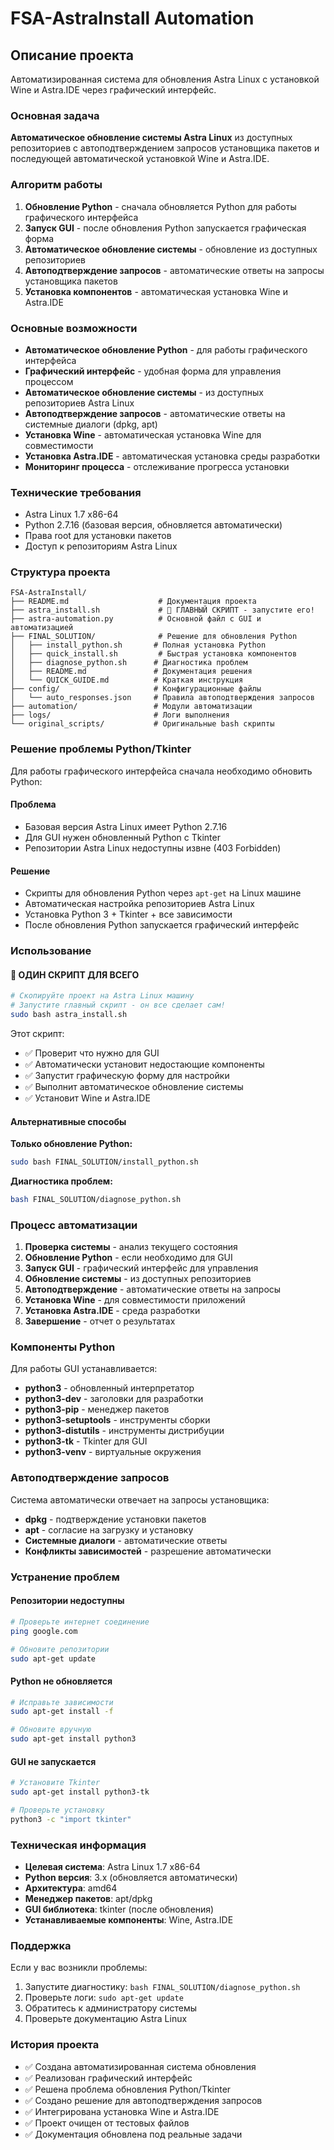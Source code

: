 # FSA-AstraInstall Automation

## Описание проекта

Автоматизированная система для обновления Astra Linux с установкой Wine и Astra.IDE через графический интерфейс.

### Основная задача

**Автоматическое обновление системы Astra Linux** из доступных репозиториев с автоподтверждением запросов установщика пакетов и последующей автоматической установкой Wine и Astra.IDE.

### Алгоритм работы

1. **Обновление Python** - сначала обновляется Python для работы графического интерфейса
2. **Запуск GUI** - после обновления Python запускается графическая форма
3. **Автоматическое обновление системы** - обновление из доступных репозиториев
4. **Автоподтверждение запросов** - автоматические ответы на запросы установщика пакетов
5. **Установка компонентов** - автоматическая установка Wine и Astra.IDE

### Основные возможности

- **Автоматическое обновление Python** - для работы графического интерфейса
- **Графический интерфейс** - удобная форма для управления процессом
- **Автоматическое обновление системы** - из доступных репозиториев Astra Linux
- **Автоподтверждение запросов** - автоматические ответы на системные диалоги (dpkg, apt)
- **Установка Wine** - автоматическая установка Wine для совместимости
- **Установка Astra.IDE** - автоматическая установка среды разработки
- **Мониторинг процесса** - отслеживание прогресса установки

### Технические требования

- Astra Linux 1.7 x86-64
- Python 2.7.16 (базовая версия, обновляется автоматически)
- Права root для установки пакетов
- Доступ к репозиториям Astra Linux

### Структура проекта

```
FSA-AstraInstall/
├── README.md                    # Документация проекта
├── astra_install.sh             # 🚀 ГЛАВНЫЙ СКРИПТ - запустите его!
├── astra-automation.py          # Основной файл с GUI и автоматизацией
├── FINAL_SOLUTION/              # Решение для обновления Python
│   ├── install_python.sh       # Полная установка Python
│   ├── quick_install.sh         # Быстрая установка компонентов
│   ├── diagnose_python.sh      # Диагностика проблем
│   ├── README.md               # Документация решения
│   └── QUICK_GUIDE.md          # Краткая инструкция
├── config/                     # Конфигурационные файлы
│   └── auto_responses.json     # Правила автоподтверждения запросов
├── automation/                 # Модули автоматизации
├── logs/                       # Логи выполнения
└── original_scripts/           # Оригинальные bash скрипты
```

### Решение проблемы Python/Tkinter

Для работы графического интерфейса сначала необходимо обновить Python:

#### Проблема
- Базовая версия Astra Linux имеет Python 2.7.16
- Для GUI нужен обновленный Python с Tkinter
- Репозитории Astra Linux недоступны извне (403 Forbidden)

#### Решение
- Скрипты для обновления Python через `apt-get` на Linux машине
- Автоматическая настройка репозиториев Astra Linux
- Установка Python 3 + Tkinter + все зависимости
- После обновления Python запускается графический интерфейс

### Использование

#### 🚀 ОДИН СКРИПТ ДЛЯ ВСЕГО
```bash
# Скопируйте проект на Astra Linux машину
# Запустите главный скрипт - он все сделает сам!
sudo bash astra_install.sh
```

Этот скрипт:
- ✅ Проверит что нужно для GUI
- ✅ Автоматически установит недостающие компоненты
- ✅ Запустит графическую форму для настройки
- ✅ Выполнит автоматическое обновление системы
- ✅ Установит Wine и Astra.IDE

#### Альтернативные способы

**Только обновление Python:**
```bash
sudo bash FINAL_SOLUTION/install_python.sh
```

**Диагностика проблем:**
```bash
bash FINAL_SOLUTION/diagnose_python.sh
```

### Процесс автоматизации

1. **Проверка системы** - анализ текущего состояния
2. **Обновление Python** - если необходимо для GUI
3. **Запуск GUI** - графический интерфейс для управления
4. **Обновление системы** - из доступных репозиториев
5. **Автоподтверждение** - автоматические ответы на запросы
6. **Установка Wine** - для совместимости приложений
7. **Установка Astra.IDE** - среда разработки
8. **Завершение** - отчет о результатах

### Компоненты Python

Для работы GUI устанавливается:
- **python3** - обновленный интерпретатор
- **python3-dev** - заголовки для разработки
- **python3-pip** - менеджер пакетов
- **python3-setuptools** - инструменты сборки
- **python3-distutils** - инструменты дистрибуции
- **python3-tk** - Tkinter для GUI
- **python3-venv** - виртуальные окружения

### Автоподтверждение запросов

Система автоматически отвечает на запросы установщика:
- **dpkg** - подтверждение установки пакетов
- **apt** - согласие на загрузку и установку
- **Системные диалоги** - автоматические ответы
- **Конфликты зависимостей** - разрешение автоматически

### Устранение проблем

#### Репозитории недоступны
```bash
# Проверьте интернет соединение
ping google.com

# Обновите репозитории
sudo apt-get update
```

#### Python не обновляется
```bash
# Исправьте зависимости
sudo apt-get install -f

# Обновите вручную
sudo apt-get install python3
```

#### GUI не запускается
```bash
# Установите Tkinter
sudo apt-get install python3-tk

# Проверьте установку
python3 -c "import tkinter"
```

### Техническая информация

- **Целевая система**: Astra Linux 1.7 x86-64
- **Python версия**: 3.x (обновляется автоматически)
- **Архитектура**: amd64
- **Менеджер пакетов**: apt/dpkg
- **GUI библиотека**: tkinter (после обновления)
- **Устанавливаемые компоненты**: Wine, Astra.IDE

### Поддержка

Если у вас возникли проблемы:
1. Запустите диагностику: `bash FINAL_SOLUTION/diagnose_python.sh`
2. Проверьте логи: `sudo apt-get update`
3. Обратитесь к администратору системы
4. Проверьте документацию Astra Linux

### История проекта

- ✅ Создана автоматизированная система обновления
- ✅ Реализован графический интерфейс
- ✅ Решена проблема обновления Python/Tkinter
- ✅ Создано решение для автоподтверждения запросов
- ✅ Интегрирована установка Wine и Astra.IDE
- ✅ Проект очищен от тестовых файлов
- ✅ Документация обновлена под реальные задачи